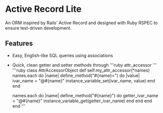 # Active Record Lite
An ORM inspired by Rails' Active Record and designed with Ruby RSPEC to ensure test-driven development.

## Features
- Easy, English-like SQL queries using associations

- Quick, clean getter and setter methods through
'''ruby
attr_accessor
'''
'''ruby
class AttrAccessorObject
  def self.my_attr_accessor(*names)
    names.each do |name|
      define_method("#{name}=") do |value|
        ivar_name = "@#{name}"
        instance_variable_set(ivar_name, value)
      end
    end

    names.each do |name|
      define_method("#{name}") do
        getter_ivar_name = "@#{name}"
        instance_variable_get(getter_ivar_name)
      end
    end
  end
end
'''
